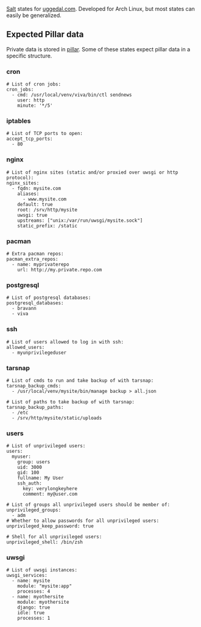 [Salt][s] states for [uggedal.com][u]. Developed for Arch Linux, but most
states can easily be generalized.

Expected Pillar data
--------------------

Private data is stored in [pillar][p]. Some of these states expect pillar
data in a specific structure.

### cron

    # List of cron jobs:
    cron_jobs:
      - cmd: /usr/local/venv/viva/bin/ctl sendnews
        user: http
        minute: '*/5'

### iptables

    # List of TCP ports to open:
    accept_tcp_ports:
      - 80

### nginx

    # List of nginx sites (static and/or proxied over uwsgi or http protocol):
    nginx_sites:
      - fqdn: mysite.com
        aliases:
          - www.mysite.com
        default: true
        root: /srv/http/mysite
        uwsgi: true
        upstreams: ["unix:/var/run/uwsgi/mysite.sock"]
        static_prefix: /static

### pacman

    # Extra pacman repos:
    pacman_extra_repos:
      - name: myprivaterepo
        url: http://my.private.repo.com

### postgresql

    # List of postgresql databases:
    postgresql_databases:
      - bravann
      - viva

### ssh

    # List of users allowed to log in with ssh:
    allowed_users:
      - myunprivilegeduser

### tarsnap

    # List of cmds to run and take backup of with tarsnap:
    tarsnap_backup_cmds:
      - /usr/local/venv/mysite/bin/manage backup > all.json

    # List of paths to take backup of with tarsnap:
    tarsnap_backup_paths:
      - /etc
      - /srv/http/mysite/static/uploads

### users

    # List of unprivileged users:
    users:
      myuser:
        group: users
        uid: 3000
        gid: 100
        fullname: My User
        ssh_auth:
          key: verylongkeyhere
          comment: my@user.com

    # List of groups all unprivileged users should be member of:
    unprivileged_groups:
      - adm
    # Whether to allow passwords for all unprivileged users:
    unprivileged_keep_password: true

    # Shell for all unprivileged users:
    unprivileged_shell: /bin/zsh

### uwsgi

    # List of uwsgi instances:
    uwsgi_services:
      - name: mysite
        module: "mysite:app"
        processes: 4
      - name: myothersite
        module: myothersite
        django: true
        idle: true
        processes: 1


[s]: http://saltstack.org
[u]: http://uggedal.com
[p]: http://readthedocs.org/docs/salt/en/latest/topics/pillar/index.html
